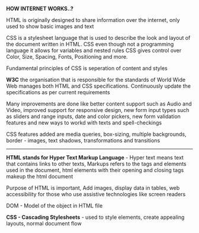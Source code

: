 **HOW INTERNET WORKS..?**

HTML is originally designed to share information over the internet, only used to show basic images and text

CSS is a stylesheet language that is used to describe the look and layout of the document written in HTML. CSS even though not a programming language it allows for variables and nested rules
CSS gives control over Color, Size, Spacing, Fonts, Positioning and more.

Fundamental principles of CSS is seperation of content and styles

**W3C** the organisation that is responsible for the standards of World Wide Web manages both HTML and CSS specifications. Continuously update the specifications as per current requirements

Many improvements are done like better content support such as Audio and Video, improved support for responsive design, new form input types such as sliders and range inputs, date and color pickers, new form validation features and new ways to workd with texts and spell-checkings

CSS features added are media queries, box-sizing, multiple backgrounds, border - images, text shadows, transformations and transitions

<hr>

**HTML stands for Hyper Text Markup Language** - Hyper text means text that contains links to other texts, Markups refers to the tags and elements used in the document, html elements with their opening and closing tags makeup the html document

Purpose of HTML is important, Add images, display data in tables, web accessibility for those who use assistive technologies like screen readers

DOM - Model of the object in HTML file

**CSS - Cascading Stylesheets** - used to style elements, create appealing layouts, normal document flow